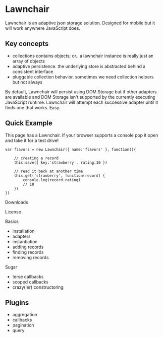 Lawnchair
===

Lawnchair is an adaptive json storage solution. Designed for mobile but
it will work anywhere JavaScript does.

Key concepts
---

- collections contains objects; or.. a lawnchair instance is really just an array of objects
- adaptive persistence. the underlying store is abstracted behind a consistent interface
- pluggable collection behavior. sometimes we need collection helpers but not always

By default, Lawnchair will persist using DOM Storage but if other
adapters are available and DOM Storage isn't supported by the currently
executing JavaScript runtime. Lawnchair will attempt each successive
adapter until it finds one that works. Easy.

Quick Example
---

This page has a Lawnchair. If your browser supports a console pop it
open and take it for a test drive!
	
	var flavors = new Lawnchair({ name:'flavors' }, function(){
		
		// creating a record
		this.save({ key:'strawberry', rating:10 })

		// read it back at another time
		this.get('strawberry', function(record) {
			console.log(record.rating)
            // 10
		})
	})

Downloads



<nav>
License

Basics

- installation 
- adapters
- instantiation 
- adding records
- finding records
- removing records

Sugar

- terse callbacks
- scoped callbacks
- crazy(ier) constructoring

Plugins
---

- aggregation
- callbacks
- pagination
- query
</nav>
